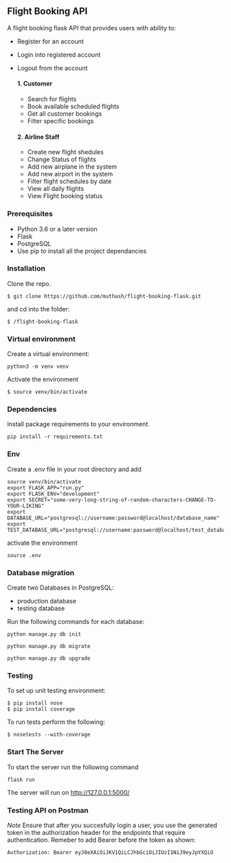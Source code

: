 ## Flight Booking API
A flight booking flask API that provides users with ability to:
- Register for an account
- Login into registered account
- Logout from the account

    #### 1. Customer
    - Search for flights
    - Book available scheduled flights
    - Get all customer bookings
    - Filter specific bookings

    #### 2. Airline Staff
    - Create new flight shedules
    - Change Status of flights
    - Add new airplane in the system
    - Add new airport in the system
    - Filter flight schedules by date
    - View all daily flights
    - View Flight booking status

### Prerequisites
- Python 3.6 or a later version
- Flask
- PostgreSQL
- Use pip to install all the project dependancies

### Installation
Clone the repo.
```
$ git clone https://github.com/muthash/flight-booking-flask.git
```
and cd into the folder:
```
$ /flight-booking-flask
```

### Virtual environment
Create a virtual environment:
```
python3 -m venv venv
```
Activate the environment
```
$ source venv/bin/activate
```

### Dependencies
Install package requirements to your environment.
```
pip install -r requirements.txt
```

### Env

Create a .env file in your root directory and add
```
source venv/bin/activate
export FLASK_APP="run.py"
export FLASK_ENV="development"
export SECRET="some-very-long-string-of-random-characters-CHANGE-TO-YOUR-LIKING"
export DATABASE_URL="postgresql://username:password@localhost/database_name"
export TEST_DATABASE_URL="postgresql://username:password@localhost/test_database_name"
```

activate the environment
```
source .env
```

### Database migration

Create two Databases in PostgreSQL:
- production database
- testing database

Run the following commands for each database:
```
python manage.py db init

python manage.py db migrate

python manage.py db upgrade

```

### Testing

To set up unit testing environment:
```
$ pip install nose
$ pip install coverage
```

To run tests perform the following:
```
$ nosetests --with-coverage
```

### Start The Server

To start the server run the following command
```
flask run
```
The server will run on http://127.0.0.1:5000/

### Testing API on Postman

*Note* Ensure that after you succesfully login a user, you use the generated token in the authorization header for the endpoints that require authentication. Remeber to add Bearer before the token as shown:
```
Authorization: Bearer eyJ0eXAiOiJKV1QiLCJhbGciOiJIUzI1NiJ9eyJpYXQiO 
```